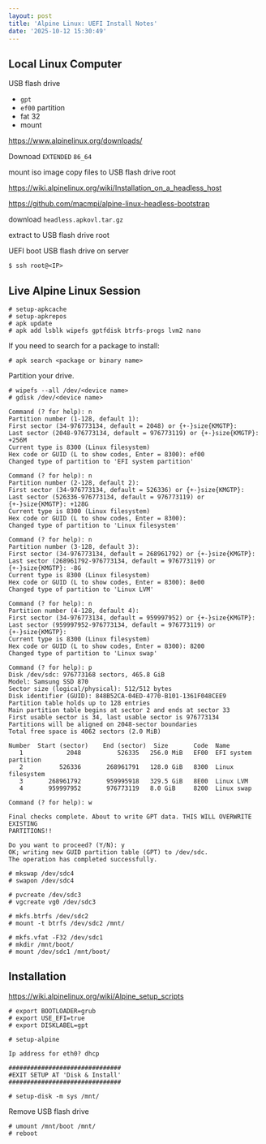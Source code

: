 ```yaml
---
layout: post
title: 'Alpine Linux: UEFI Install Notes'
date: '2025-10-12 15:30:49'
---
```



## Local Linux Computer

USB flash drive
  - `gpt`
  - `ef00` partition
  - fat 32
  - mount


https://www.alpinelinux.org/downloads/

Downoad `EXTENDED` `86_64`

mount iso image
copy files to USB flash drive root


https://wiki.alpinelinux.org/wiki/Installation_on_a_headless_host

https://github.com/macmpi/alpine-linux-headless-bootstrap

download `headless.apkovl.tar.gz`

extract to USB flash drive root


UEFI boot USB flash drive on server

`$ ssh root@<IP>`


## Live Alpine Linux Session

```
# setup-apkcache
# setup-apkrepos
# apk update
# apk add lsblk wipefs gptfdisk btrfs-progs lvm2 nano
```

If you need to search for a package to install:

`# apk search <package or binary name>`

Partition your drive.

```
# wipefs --all /dev/<device name>
# gdisk /dev/<device name>
```

```
Command (? for help): n
Partition number (1-128, default 1):
First sector (34-976773134, default = 2048) or {+-}size{KMGTP}:
Last sector (2048-976773134, default = 976773119) or {+-}size{KMGTP}: +256M
Current type is 8300 (Linux filesystem)
Hex code or GUID (L to show codes, Enter = 8300): ef00
Changed type of partition to 'EFI system partition'

Command (? for help): n
Partition number (2-128, default 2):
First sector (34-976773134, default = 526336) or {+-}size{KMGTP}:
Last sector (526336-976773134, default = 976773119) or {+-}size{KMGTP}: +128G
Current type is 8300 (Linux filesystem)
Hex code or GUID (L to show codes, Enter = 8300):
Changed type of partition to 'Linux filesystem'

Command (? for help): n
Partition number (3-128, default 3):
First sector (34-976773134, default = 268961792) or {+-}size{KMGTP}:
Last sector (268961792-976773134, default = 976773119) or {+-}size{KMGTP}: -8G
Current type is 8300 (Linux filesystem)
Hex code or GUID (L to show codes, Enter = 8300): 8e00
Changed type of partition to 'Linux LVM'

Command (? for help): n
Partition number (4-128, default 4):
First sector (34-976773134, default = 959997952) or {+-}size{KMGTP}:
Last sector (959997952-976773134, default = 976773119) or {+-}size{KMGTP}:
Current type is 8300 (Linux filesystem)
Hex code or GUID (L to show codes, Enter = 8300): 8200
Changed type of partition to 'Linux swap'

Command (? for help): p
Disk /dev/sdc: 976773168 sectors, 465.8 GiB
Model: Samsung SSD 870
Sector size (logical/physical): 512/512 bytes
Disk identifier (GUID): 848B52CA-04ED-4770-B101-1361F048CEE9
Partition table holds up to 128 entries
Main partition table begins at sector 2 and ends at sector 33
First usable sector is 34, last usable sector is 976773134
Partitions will be aligned on 2048-sector boundaries
Total free space is 4062 sectors (2.0 MiB)

Number  Start (sector)    End (sector)  Size       Code  Name
   1            2048          526335   256.0 MiB   EF00  EFI system partition
   2          526336       268961791   128.0 GiB   8300  Linux filesystem
   3       268961792       959995918   329.5 GiB   8E00  Linux LVM
   4       959997952       976773119   8.0 GiB     8200  Linux swap

Command (? for help): w

Final checks complete. About to write GPT data. THIS WILL OVERWRITE EXISTING
PARTITIONS!!

Do you want to proceed? (Y/N): y
OK; writing new GUID partition table (GPT) to /dev/sdc.
The operation has completed successfully.
```

```
# mkswap /dev/sdc4
# swapon /dev/sdc4
```

```
# pvcreate /dev/sdc3
# vgcreate vg0 /dev/sdc3
```

```
# mkfs.btrfs /dev/sdc2
# mount -t btrfs /dev/sdc2 /mnt/
```

```
# mkfs.vfat -F32 /dev/sdc1
# mkdir /mnt/boot/
# mount /dev/sdc1 /mnt/boot/
```

## Installation

https://wiki.alpinelinux.org/wiki/Alpine_setup_scripts

```
# export BOOTLOADER=grub
# export USE_EFI=true
# export DISKLABEL=gpt
```

```
# setup-alpine

Ip address for eth0? dhcp

###############################
#EXIT SETUP AT 'Disk & Install'
###############################
```

`# setup-disk -m sys /mnt/`

Remove USB flash drive

```
# umount /mnt/boot /mnt/
# reboot
```
